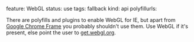 feature: WebGL
status: use
tags: fallback
kind: api
polyfillurls: 

There are polyfills and plugins to enable WebGL for IE, 
but apart from [Google Chrome Frame](http://code.google.com/chrome/chromeframe/) you probably shouldn't use them. 
Use WebGL if it's present, else point the user to [get.webgl.org](http://get.webgl.org/).
